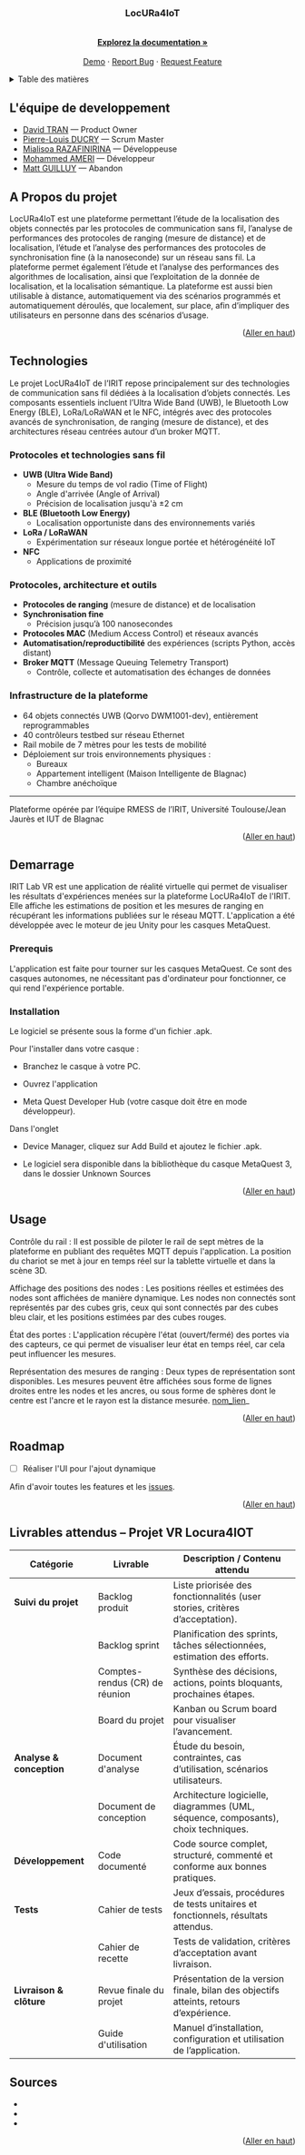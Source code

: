 
<a id="readme-top"></a>

<!-- https://www.swisstransfer.com/d/8db686fe-6a49-4744-8099-572cc8e57520 -->

<!-- PROJECT LOGO -->
<br />
<div align="center">
  <a href="https://github.com/MASTTTTT/SAE-5-01-LocURa4IoT-2025-2026.git">
          
  </a>

<h3 align="center">LocURa4IoT</h3>

  <p align="center">
    <br />
    <a href="https://github.com/MASTTTTT/SAE-5-01-LocURa4IoT-2025-2026.git"><strong>Explorez la documentation »</strong></a>
    <br />
    <br />
    <a href="https://github.com/github_username/repo_name">Demo</a>
    &middot;
    <a href="https://github.com/github_username/repo_name/issues/new?labels=bug&template=bug-report---.md">Report Bug</a>
    &middot;
    <a href="https://github.com/github_username/repo_name/issues/new?labels=enhancement&template=feature-request---.md">Request Feature</a>
  </p>
</div>



<!-- TABLE OF CONTENTS -->
<details>
  <summary>Table des matières</summary>
  <ol>
    <li>
      <a href="#a-propos-du-projet">À Propos du projet</a>
      <ul>
        <li><a href="#technologies">Technologies</a></li>
      </ul>
    </li>
    <li>
      <a href="#demarrage">Démarrage</a>
      <ul>
        <li><a href="#prerequis">Prérequis</a></li>
        <li><a href="#installation">Installation</a></li>
      </ul>
    </li>
    <li><a href="#usage">Usage</a></li>
    <li><a href="#roadmap">Roadmap</a></li>
  </ol>
</details>



<!-- ABOUT THE PROJECT -->
## L'équipe de developpement

- [David TRAN](https://github.com/DavidTRANMinhAnh) — Product Owner  
- [Pierre-Louis DUCRY](https://github.com/Ducry-PL) — Scrum Master  
- [Mialisoa RAZAFINIRINA](https://github.com/Mialiso) — Développeuse  
- [Mohammed AMERI](https://github.com/AchrafAmeri/) — Développeur  
- [Matt GUILLUY](https://github.com/MASTTTTT) — Abandon  


## A Propos du projet

LocURa4IoT est une plateforme permettant l’étude de la localisation des objets connectés par les protocoles de communication sans fil, l’analyse de performances des protocoles de ranging (mesure de distance) et de localisation, l’étude et l’analyse des performances des protocoles de synchronisation fine (à la nanoseconde) sur un réseau sans fil. La plateforme permet également l’étude et l’analyse des performances des algorithmes de localisation, ainsi que l’exploitation de la donnée de localisation, et la localisation sémantique. La plateforme est aussi bien utilisable à distance, automatiquement via des scénarios programmés et automatiquement déroulés, que localement, sur place, afin d’impliquer des utilisateurs en personne dans des scénarios d’usage.



<p align="right">(<a href="#readme-top">Aller en haut</a>)</p>



## Technologies 

Le projet LocURa4IoT de l’IRIT repose principalement sur des technologies de communication sans fil dédiées à la localisation d’objets connectés. Les composants essentiels incluent l’Ultra Wide Band (UWB), le Bluetooth Low Energy (BLE), LoRa/LoRaWAN et le NFC, intégrés avec des protocoles avancés de synchronisation, de ranging (mesure de distance), et des architectures réseau centrées autour d’un broker MQTT.

### Protocoles et technologies sans fil

- **UWB (Ultra Wide Band)**
  - Mesure du temps de vol radio (Time of Flight)
  - Angle d'arrivée (Angle of Arrival)
  - Précision de localisation jusqu'à ±2 cm
- **BLE (Bluetooth Low Energy)**
  - Localisation opportuniste dans des environnements variés
- **LoRa / LoRaWAN**
  - Expérimentation sur réseaux longue portée et hétérogénéité IoT
- **NFC**
  - Applications de proximité

### Protocoles, architecture et outils

- **Protocoles de ranging** (mesure de distance) et de localisation
- **Synchronisation fine**
  - Précision jusqu’à 100 nanosecondes
- **Protocoles MAC** (Medium Access Control) et réseaux avancés
- **Automatisation/reproductibilité** des expériences (scripts Python, accès distant)
- **Broker MQTT** (Message Queuing Telemetry Transport)
  - Contrôle, collecte et automatisation des échanges de données

### Infrastructure de la plateforme

- 64 objets connectés UWB (Qorvo DWM1001-dev), entièrement reprogrammables
- 40 contrôleurs testbed sur réseau Ethernet
- Rail mobile de 7 mètres pour les tests de mobilité
- Déploiement sur trois environnements physiques :
  - Bureaux
  - Appartement intelligent (Maison Intelligente de Blagnac)
  - Chambre anéchoïque
---
Plateforme opérée par l’équipe RMESS de l’IRIT, Université Toulouse/Jean Jaurès et IUT de Blagnac


<p align="right">(<a href="#readme-top">Aller en haut</a>)</p>



<!-- GETTING STARTED -->
## Demarrage

IRIT Lab VR est une application de réalité virtuelle qui permet de visualiser les résultats d'expériences menées sur la plateforme LocURa4IoT de l'IRIT. Elle affiche les estimations de position et les mesures de ranging en récupérant les informations publiées sur le réseau MQTT. L'application a été développée avec le moteur de jeu Unity pour les casques MetaQuest.

### Prerequis

L'application est faite pour tourner sur les casques MetaQuest. Ce sont des casques autonomes, ne nécessitant pas d'ordinateur pour fonctionner, ce qui rend l'expérience portable.

### Installation

Le logiciel se présente sous la forme d'un fichier .apk.

Pour l'installer dans votre casque :

- Branchez le casque à votre PC.

- Ouvrez l'application 

- Meta Quest Developer Hub (votre casque doit être en mode développeur).

Dans l'onglet 

- Device Manager, cliquez sur Add Build et ajoutez le fichier .apk.

- Le logiciel sera disponible dans la bibliothèque du casque MetaQuest 3, dans le dossier Unknown Sources

<p align="right">(<a href="#readme-top">Aller en haut</a>)</p>

<!-- USAGE EXAMPLES -->
## Usage

Contrôle du rail : Il est possible de piloter le rail de sept mètres de la plateforme en publiant des requêtes MQTT depuis l'application. La position du chariot se met à jour en temps réel sur la tablette virtuelle et dans la scène 3D.


Affichage des positions des nodes : Les positions réelles et estimées des nodes sont affichées de manière dynamique. Les nodes non connectés sont représentés par des cubes gris, ceux qui sont connectés par des cubes bleu clair, et les positions estimées par des cubes rouges.

État des portes : L'application récupère l'état (ouvert/fermé) des portes via des capteurs, ce qui permet de visualiser leur état en temps réel, car cela peut influencer les mesures.

Représentation des mesures de ranging : Deux types de représentation sont disponibles. Les mesures peuvent être affichées sous forme de lignes droites entre les nodes et les ancres, ou sous forme de sphères dont le centre est l'ancre et le rayon est la distance mesurée.
[nom_lien](lien)_

<p align="right">(<a href="#readme-top">Aller en haut</a>)</p>


<!-- ROADMAP -->
## Roadmap


- [ ] Réaliser l'UI pour l'ajout dynamique

Afin d'avoir toutes les features et les [issues](https://github.com/MASTTTTT/SAE-5-01-LocURa4IoT-2025-2026/issues).

<p align="right">(<a href="#readme-top">Aller en haut</a>)</p>

## Livrables attendus – Projet VR Locura4IOT

| Catégorie | Livrable | Description / Contenu attendu |
|-----------|----------|--------------------------------|
| **Suivi du projet** | Backlog produit | Liste priorisée des fonctionnalités (user stories, critères d’acceptation). |
| | Backlog sprint | Planification des sprints, tâches sélectionnées, estimation des efforts. |
| | Comptes-rendus (CR) de réunion | Synthèse des décisions, actions, points bloquants, prochaines étapes. |
| | Board du projet | Kanban ou Scrum board pour visualiser l’avancement. |
| **Analyse & conception** | Document d'analyse | Étude du besoin, contraintes, cas d’utilisation, scénarios utilisateurs. |
| | Document de conception | Architecture logicielle, diagrammes (UML, séquence, composants), choix techniques. |
| **Développement** | Code documenté | Code source complet, structuré, commenté et conforme aux bonnes pratiques. |
| **Tests** | Cahier de tests | Jeux d’essais, procédures de tests unitaires et fonctionnels, résultats attendus. |
| | Cahier de recette | Tests de validation, critères d’acceptation avant livraison. |
| **Livraison & clôture** | Revue finale du projet | Présentation de la version finale, bilan des objectifs atteints, retours d’expérience. |
| | Guide d'utilisation | Manuel d’installation, configuration et utilisation de l’application. |


<!-- Sources -->
## Sources

* []()
* []()
* []()

<p align="right">(<a href="#readme-top">Aller en haut</a>)</p>



